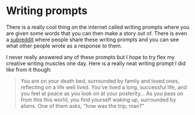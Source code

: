 # Writing prompts
There is a really cool thing on the internet called writing prompts where you are given some words that you can then make a story out of. There is even a [subreddit](https://www.reddit.com/r/WritingPrompts/) where people share these writing prompts and you can see what other people wrote as a response to them.

I never really answered any of these prompts but I hope to try flex my creative writing muscles one day. Here is a really neat writing prompt I did like from it though:

> You are on your death bed, surrounded by family and loved ones, reflecting on a life well lived. You've lived a long, successful life, and you feel at peace as you look on at your posterity... As you pass on from this this world, you find yourself waking up, surrounded by aliens. One of them asks, "how was the trip, man?"